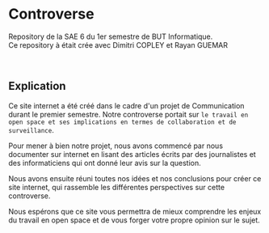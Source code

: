 # Controverse
Repository de la SAE 6 du 1er semestre de BUT Informatique.<br/>
Ce repository à était crée avec Dimitri COPLEY et Rayan GUEMAR

<br/>

## Explication
Ce site internet a été créé dans le cadre d'un projet de Communication durant le premier semestre. Notre controverse portait sur `le travail en open space et ses implications en termes de collaboration et de surveillance`.<br/>

Pour mener à bien notre projet, nous avons commencé par nous documenter sur internet en lisant des articles écrits par des journalistes et des informaticiens qui ont donné leur avis sur la question.<br/>

Nous avons ensuite réuni toutes nos idées et nos conclusions pour créer ce site internet, qui rassemble les différentes perspectives sur cette controverse.<br/>

Nous espérons que ce site vous permettra de mieux comprendre les enjeux du travail en open space et de vous forger votre propre opinion sur le sujet.<br/>
